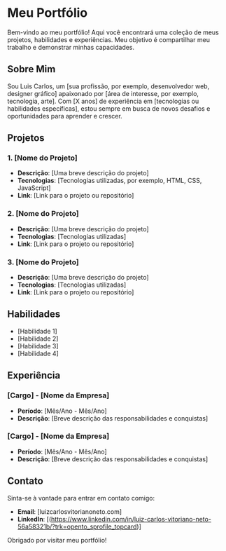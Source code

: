 # Meu Portfólio

Bem-vindo ao meu portfólio! Aqui você encontrará uma coleção de meus projetos, habilidades e experiências. Meu objetivo é compartilhar meu trabalho e demonstrar minhas capacidades.

## Sobre Mim

Sou Luis Carlos, um [sua profissão, por exemplo, desenvolvedor web, designer gráfico] apaixonado por [área de interesse, por exemplo, tecnologia, arte]. Com [X anos] de experiência em [tecnologias ou habilidades específicas], estou sempre em busca de novos desafios e oportunidades para aprender e crescer.

## Projetos

### 1. [Nome do Projeto]

- **Descrição**: [Uma breve descrição do projeto]
- **Tecnologias**: [Tecnologias utilizadas, por exemplo, HTML, CSS, JavaScript]
- **Link**: [Link para o projeto ou repositório]

### 2. [Nome do Projeto]

- **Descrição**: [Uma breve descrição do projeto]
- **Tecnologias**: [Tecnologias utilizadas]
- **Link**: [Link para o projeto ou repositório]

### 3. [Nome do Projeto]

- **Descrição**: [Uma breve descrição do projeto]
- **Tecnologias**: [Tecnologias utilizadas]
- **Link**: [Link para o projeto ou repositório]

## Habilidades

- [Habilidade 1]
- [Habilidade 2]
- [Habilidade 3]
- [Habilidade 4]

## Experiência

### [Cargo] - [Nome da Empresa]

- **Período**: [Mês/Ano - Mês/Ano]
- **Descrição**: [Breve descrição das responsabilidades e conquistas]

### [Cargo] - [Nome da Empresa]

- **Período**: [Mês/Ano - Mês/Ano]
- **Descrição**: [Breve descrição das responsabilidades e conquistas]

## Contato

Sinta-se à vontade para entrar em contato comigo:

- **Email**: [luizcarlosvitorianoneto.com]
- **LinkedIn**: [(https://www.linkedin.com/in/luiz-carlos-vitoriano-neto-56a58321b/?trk=opento_sprofile_topcard)]

Obrigado por visitar meu portfólio!
